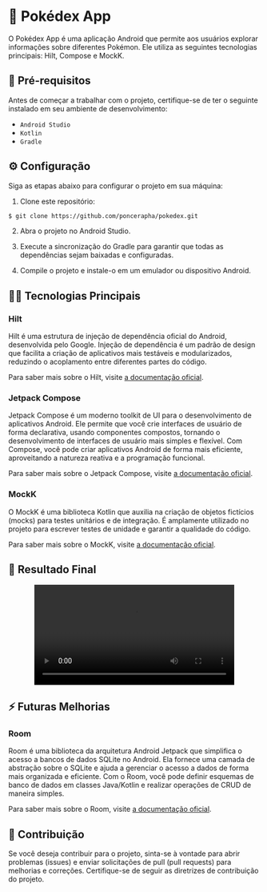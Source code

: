 
# 📱 Pokédex App

O Pokédex App é uma aplicação Android que permite aos usuários explorar informações sobre diferentes Pokémon. Ele utiliza as seguintes tecnologias principais: Hilt, Compose e MockK.

## 📝 Pré-requisitos

Antes de começar a trabalhar com o projeto, certifique-se de ter o seguinte instalado em seu ambiente de desenvolvimento:

- `Android Studio`
- `Kotlin`
- `Gradle`

## ⚙️ Configuração

Siga as etapas abaixo para configurar o projeto em sua máquina:

1. Clone este repositório:

```bash
$ git clone https://github.com/poncerapha/pokedex.git
```

2. Abra o projeto no Android Studio.

3. Execute a sincronização do Gradle para garantir que todas as dependências sejam baixadas e configuradas.

4. Compile o projeto e instale-o em um emulador ou dispositivo Android.

## 👨‍💻 Tecnologias Principais

### Hilt

Hilt é uma estrutura de injeção de dependência oficial do Android, desenvolvida pelo Google. Injeção de dependência é um padrão de design que facilita a criação de aplicativos mais testáveis e modularizados, reduzindo o acoplamento entre diferentes partes do código.

Para saber mais sobre o Hilt, visite [a documentação oficial](https://dagger.dev/hilt/).

### Jetpack Compose

Jetpack Compose é um moderno toolkit de UI para o desenvolvimento de aplicativos Android. Ele permite que você crie interfaces de usuário de forma declarativa, usando componentes compostos, tornando o desenvolvimento de interfaces de usuário mais simples e flexível. Com Compose, você pode criar aplicativos Android de forma mais eficiente, aproveitando a natureza reativa e a programação funcional.

Para saber mais sobre o Jetpack Compose, visite [a documentação oficial](https://developer.android.com/jetpack/compose?gclid=CjwKCAjw-eKpBhAbEiwAqFL0mq6W1-98qW5uiDgMC7YGTtTuJGD2DcpiExLDUcNyAKTlV_JZrawl1hoCwlYQAvD_BwE&gclsrc=aw.ds).

### MockK

O MockK é uma biblioteca Kotlin que auxilia na criação de objetos fictícios (mocks) para testes unitários e de integração. É amplamente utilizado no projeto para escrever testes de unidade e garantir a qualidade do código.

Para saber mais sobre o MockK, visite [a documentação oficial](https://mockk.io/).

## 📲 Resultado Final

<div align="center">
  <video src="https://github.com/poncerapha/pokedex/assets/38406330/011dc385-cf9e-4940-b44b-0610cb163aea" width="400" />
</div>

## ⚡ Futuras Melhorias

### Room

Room é uma biblioteca da arquitetura Android Jetpack que simplifica o acesso a bancos de dados SQLite no Android. Ela fornece uma camada de abstração sobre o SQLite e ajuda a gerenciar o acesso a dados de forma mais organizada e eficiente. Com o Room, você pode definir esquemas de banco de dados em classes Java/Kotlin e realizar operações de CRUD de maneira simples.

Para saber mais sobre o Room, visite [a documentação oficial](https://developer.android.com/jetpack/androidx/releases/room).

## 💼 Contribuição

Se você deseja contribuir para o projeto, sinta-se à vontade para abrir problemas (issues) e enviar solicitações de pull (pull requests) para melhorias e correções. Certifique-se de seguir as diretrizes de contribuição do projeto.
